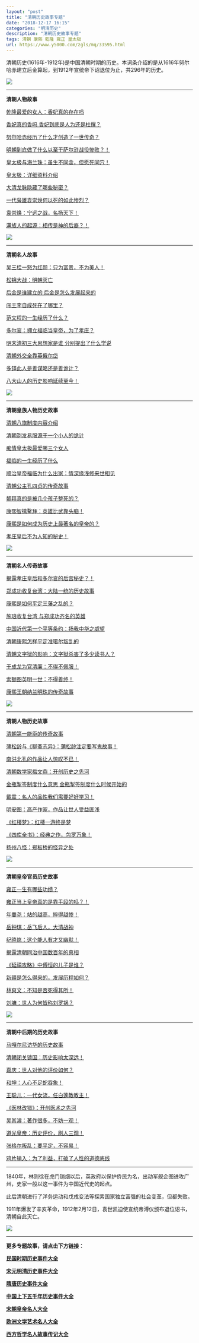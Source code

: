 ```yaml
---
layout: "post"
title: "清朝历史故事专题"
date: "2018-12-17 16:15"
categories: "明清历史"
description: "清朝历史故事专题"
tags: 清朝 康熙 乾隆 雍正 皇太极
url: https://www.y5000.com/zgls/mq/33595.html
---
```






清朝历史(1616年-1912年)是中国清朝时期的历史。本词条介绍的是从1616年努尔哈赤建立后金算起，到1912年宣统帝下诏退位为止，共296年的历史。

![](https://img.y5000.com/uploads/allimg/180926/14-1P92609254T51.jpg)

* * *

**清朝人物故事**

[ 乾隆最爱的女人：香妃真的存在吗](https://www.y5000.com/zgls/mq/33357.html)

[香妃真的香吗 香妃到底是人为还是杜撰？](https://www.y5000.com/zgls/mq/33361.html)

[努尔哈赤经历了什么才创造了一世传奇？](https://www.y5000.com/zgls/mq/33396.html)

[明朝到底做了什么以至于萨尔浒战役惨败？！](https://www.y5000.com/zgls/mq/33431.html)

[皇太极与海兰珠：虽生不同衾，但愿死同穴！](https://www.y5000.com/zgls/mq/33420.html)

[皇太极：详细资料介绍](https://www.y5000.com/zgls/mq/33416.html)

[大清龙脉隐藏了哪些秘密？](https://www.y5000.com/zgls/mq/33413.html)

[一代枭雄袁崇焕何以死的如此惨烈？](https://www.y5000.com/zgls/mq/33412.html)

[袁崇焕：宁远之战，名扬天下！](https://www.y5000.com/zgls/mq/33409.html)

[满族人的起源：相传是神的后裔？！](https://www.y5000.com/zgls/mq/33393.html)

![](https://img.y5000.com/uploads/allimg/180926/14-1P92609404OW.jpg)

* * *

**清朝名人故事**

[吴三桂一怒为红颜：只为富贵，不为美人！](https://www.y5000.com/zgls/mq/33446.html)

[松锦大战：明朝灭亡](https://www.y5000.com/zgls/mq/33444.html)

[后金是谁建立的 后金是怎么发展起来的](https://www.y5000.com/zgls/mq/33407.html)

[闯王李自成死在了哪里？](https://www.y5000.com/zgls/mq/33448.html)

[范文程的一生经历了什么？](https://www.y5000.com/zgls/mq/33455.html)

[多尔衮：拥立福临当皇帝，为了孝庄？](https://www.y5000.com/zgls/mq/33457.html)

[明末清初三大思想家是谁 分别提出了什么学说](https://www.y5000.com/zgls/mq/33464.html)

[清朝外交全靠英俄尔岱](https://www.y5000.com/zgls/mq/33459.html)

[多铎此人是善谋略还是善诡计？](https://www.y5000.com/zgls/mq/33458.html)

[八大山人的历史影响延续至今！](https://www.y5000.com/zgls/mq/33468.html)

![](https://img.y5000.com/uploads/allimg/180926/14-1P926095103146.jpg)

* * *

**清朝皇族人物历史故事**

[清朝八旗制度内容介绍](https://www.y5000.com/zgls/mq/33398.html)

[清朝剃发易服源于一个小人的诡计](https://www.y5000.com/zgls/mq/33472.html)

[痴情皇太极最爱哪三个女人](https://www.y5000.com/zgls/mq/33474.html)

[福临的一生经历了什么](https://www.y5000.com/zgls/mq/33476.html)

[顺治皇帝福临为什么出家：情深缘浅修来世相见](https://www.y5000.com/zgls/mq/33477.html)

[清朝公主孔四贞的传奇故事](https://www.y5000.com/zgls/mq/33482.html)

[鳌拜真的是被几个孩子整死的？](https://www.y5000.com/zgls/mq/33487.html)

[康熙智擒鳌拜：英雄比武靠头脑！](https://www.y5000.com/zgls/mq/33489.html)

[康熙是如何成为历史上最著名的皇帝的？](https://www.y5000.com/zgls/mq/33485.html)

[孝庄皇后不为人知的秘史！](https://www.y5000.com/zgls/mq/33479.html)

![](https://img.y5000.com/uploads/allimg/180926/14-1P92610013S54.jpg)

* * *

**清朝名人传奇故事**

[揭露孝庄皇后和多尔衮的后宫秘史？！](https://www.y5000.com/zgls/mq/33481.html)

[郑成功收复台湾：大陆一统的历史故事](https://www.y5000.com/zgls/mq/33492.html)

[康熙是如何平定三藩之乱的？](https://www.y5000.com/zgls/mq/33494.html)

[施琅收复台湾 与郑成功齐名的英雄](https://www.y5000.com/zgls/mq/33496.html)

[中国近代第一个平等条约：扬我中华之威望](https://www.y5000.com/zgls/mq/33498.html)

[清朝康熙怎样平定准噶尔叛乱的](https://www.y5000.com/zgls/mq/33499.html)

[清朝文字狱的影响：文字狱杀害了多少读书人？](https://www.y5000.com/zgls/mq/33501.html)

[于成龙为官清廉：不得不佩服！](https://www.y5000.com/zgls/mq/33507.html)

[索额图英明一世：不得善终！](https://www.y5000.com/zgls/mq/33510.html)

[康熙王朝纳兰明珠的传奇故事](https://www.y5000.com/zgls/mq/33515.html)

![](https://img.y5000.com/uploads/allimg/180926/14-1P926101203404.jpg)

* * *

**清朝人物历史故事**

[清朝第一能臣的传奇故事](https://www.y5000.com/zgls/mq/33520.html)

[蒲松龄与《聊斋志异》：蒲松龄注定要写鬼故事！](https://www.y5000.com/zgls/mq/33523.html)

[南洪北孔的作品让人惊叹不已！](https://www.y5000.com/zgls/mq/33532.html)

[清朝数学家梅文鼎：开创历史之先河](https://www.y5000.com/zgls/mq/33534.html)

[金瓶掣签制度什么意思 金瓶掣签制度什么时候开始的](https://www.y5000.com/zgls/mq/33565.html)

[戴震：名人的品性我们需要好好学习！](https://www.y5000.com/zgls/mq/33568.html)

[明安图：高产作家，作品让世人受益匪浅](https://www.y5000.com/zgls/mq/33570.html)

[《红楼梦》：红楼一游终是梦](https://www.y5000.com/zgls/mq/33572.html)

[《四库全书》：经典之作，包罗万象！](https://www.y5000.com/zgls/mq/33573.html)

[扬州八怪：郑板桥的怪异之处](https://www.y5000.com/zgls/mq/33575.html)

![](https://img.y5000.com/uploads/allimg/180926/14-1P926102J15O.jpg)

* * *

**清朝皇帝官员历史故事**

[雍正一生有哪些功绩？](https://www.y5000.com/zgls/mq/33544.html)

[雍正当上皇帝真的是靠手段的吗？！](https://www.y5000.com/zgls/mq/33547.html)

[年羹尧：站的越高，摔得越惨！](https://www.y5000.com/zgls/mq/33549.html)

[岳钟琪：岳飞后人，大清战神](https://www.y5000.com/zgls/mq/33553.html)

[纪晓岚：这个能人有才又幽默！](https://www.y5000.com/zgls/mq/33557.html)

[揭露清朝同治中国数百年的真相](https://www.y5000.com/zgls/mq/33243.html)

[《延禧攻略》中傅恒的儿子是谁？](https://www.y5000.com/zgls/mq/33561.html)

[新疆是怎么得来的，发展历程如何？](https://www.y5000.com/zgls/mq/33562.html)

[林爽文：不知是否死得其所！](https://www.y5000.com/zgls/mq/33563.html)

[刘墉：世人为何皆称刘罗锅？](https://www.y5000.com/zgls/mq/33559.html)

![](https://img.y5000.com/uploads/allimg/180926/14-1P926103I0938.jpg)

* * *

**清朝中后期的历史故事**

[马嘎尔尼访华的历史故事](https://www.y5000.com/zgls/mq/33576.html)

[清朝闭关锁国：历史影响太深远！](https://www.y5000.com/zgls/mq/33578.html)

[嘉庆：世人对他的评价如何？](https://www.y5000.com/zgls/mq/33580.html)

[和坤：人心不足蛇吞象！](https://www.y5000.com/zgls/mq/33582.html)

[王聪儿：一代女流，任白莲教教主！](https://www.y5000.com/zgls/mq/33584.html)

[《医林改错》：开创医术之先河](https://www.y5000.com/zgls/mq/33587.html)

[吴其濬：著作很多，不妨一观！](https://www.y5000.com/zgls/mq/33589.html)

[道光皇帝：历史评价，刷人三观！](https://www.y5000.com/zgls/mq/33590.html)

[张格尔叛乱：要平定，不容易！](https://www.y5000.com/zgls/mq/33591.html)

[鸦片输入：为了利益，打破了人性的道德底线](https://www.y5000.com/zgls/mq/33594.html)

* * *

1840年，林则徐在虎门销烟以后，英政府以保护侨民为名，出动军舰企图进攻广州，史家一般以这一事件为中国近代史的起点。

此后清朝进行了洋务运动和戊戌变法等探索国家独立富强的社会变革，但都失败。

1911年爆发了辛亥革命，1912年2月12日，袁世凯迫使宣统帝溥仪颁布退位诏书，清朝自此灭亡。

![](https://img.y5000.com/uploads/allimg/180926/14-1P92610511c16.jpg)

* * *

**更多专题故事，请点击下方链接：**

**[民国时期历史事件大全](https://www.y5000.com/zgls/mg/26386.html)**

**[宋元明清历史事件大全](https://www.y5000.com/zgls/mq/26385.html)**

**[隋唐历史事件大全](https://www.y5000.com/zgls/st/26384.html)**

**[中国上下五千年历史事件大全](https://www.y5000.com/zgls/26376.html)**

**[宋朝皇帝名人大全](https://www.y5000.com/zgls/sy/25612.html)**

**[欧洲文学艺术名人大全](https://www.y5000.com/sjls/gjmrzj/22426.html)**

**[西方哲学名人故事传记大全](https://www.y5000.com/sjls/gjmrzj/22373.html)**
